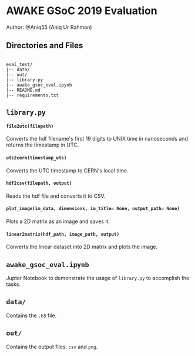 # AWAKE GSoC 2019 Evaluation

Author: @Aniq55 (Aniq Ur Rahman)

## Directories and Files
```

eval_test/
|-- data/
|-- out/
|-- library.py
|-- awake_gsoc_eval.ipynb
|-- README.md
|-- requirements.txt

```
## `library.py`
#### `file2utc(filepath)`
Converts the hdf filename's first 19 digits to UNIX time in nanoseconds and
returns the timestamp in UTC.

#### `utc2cern(timestamp_utc)`
Converts the UTC timestamp to CERN's local time.

#### `hdf2csv(filepath, output)`
Reads the hdf file and converts it to CSV.

####  `plot_image(im_data, dimensions, im_title= None, output_path= None)`
Plots a 2D matrix as an image and saves it.

#### `linear2matrix(hdf_path, image_path, output)`
Converts the linear dataset into 2D matrix and plots the image.

## `awake_gsoc_eval.ipynb`
Jupter Notebook to demonstrate the usage of `library.py` to accomplish the tasks.

## `data/`
Contains the `.h5` file.

## `out/`
Contains the output files: `csv` and `png`.
